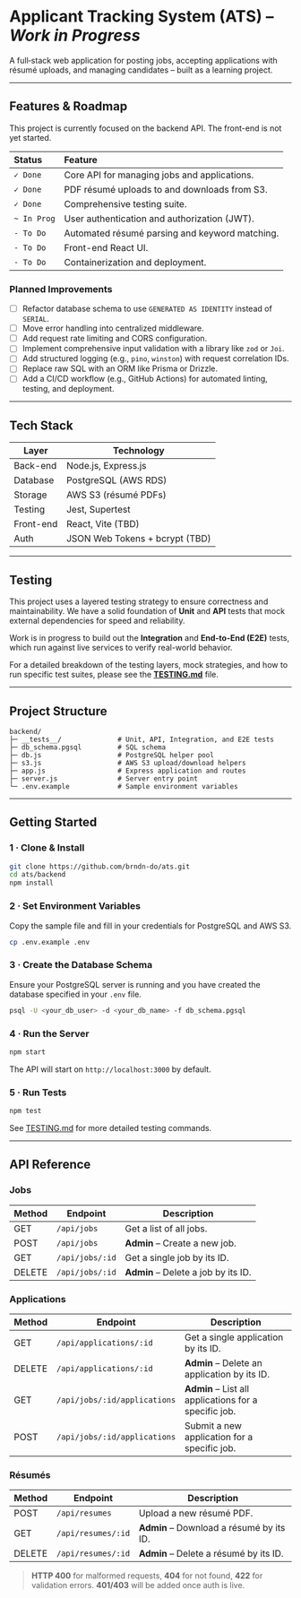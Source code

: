 # Applicant Tracking System (ATS) – *Work in Progress*

A full‑stack web application for posting jobs, accepting applications with résumé uploads, and managing candidates – built as a learning project.

---

## Features & Roadmap

This project is currently focused on the backend API. The front-end is not yet started.

| Status      | Feature                                       |
| :---------- | :-------------------------------------------- |
| `✓ Done`    | Core API for managing jobs and applications.  |
| `✓ Done`    | PDF résumé uploads to and downloads from S3.  |
| `✓ Done`    | Comprehensive testing suite.                  |
| `~ In Prog` | User authentication and authorization (JWT).  |
| `- To Do`   | Automated résumé parsing and keyword matching.|
| `- To Do`   | Front-end React UI.                           |
| `- To Do`   | Containerization and deployment.              |

### Planned Improvements

- [ ] Refactor database schema to use `GENERATED AS IDENTITY` instead of `SERIAL`.
- [ ] Move error handling into centralized middleware.
- [ ] Add request rate limiting and CORS configuration.
- [ ] Implement comprehensive input validation with a library like `zod` or `Joi`.
- [ ] Add structured logging (e.g., `pino`, `winston`) with request correlation IDs.
- [ ] Replace raw SQL with an ORM like Prisma or Drizzle.
- [ ] Add a CI/CD workflow (e.g., GitHub Actions) for automated linting, testing, and deployment.

---

## Tech Stack

| Layer     | Technology                     |
| --------- | ------------------------------ |
| Back-end  | Node.js, Express.js            |
| Database  | PostgreSQL (AWS RDS)           |
| Storage   | AWS S3 (résumé PDFs)           |
| Testing   | Jest, Supertest                |
| Front-end | React, Vite (TBD)              |
| Auth      | JSON Web Tokens + bcrypt (TBD) |

---

## Testing

This project uses a layered testing strategy to ensure correctness and maintainability. We have a solid foundation of **Unit** and **API** tests that mock external dependencies for speed and reliability.

Work is in progress to build out the **Integration** and **End-to-End (E2E)** tests, which run against live services to verify real-world behavior.

For a detailed breakdown of the testing layers, mock strategies, and how to run specific test suites, please see the **[TESTING.md](backend/TESTING.md)** file.

---

## Project Structure

```
backend/
├─ __tests__/              # Unit, API, Integration, and E2E tests
├─ db_schema.pgsql         # SQL schema
├─ db.js                   # PostgreSQL helper pool
├─ s3.js                   # AWS S3 upload/download helpers
├─ app.js                  # Express application and routes
├─ server.js               # Server entry point
└─ .env.example            # Sample environment variables
```

---

## Getting Started

### 1 · Clone & Install

```bash
git clone https://github.com/brndn-do/ats.git
cd ats/backend
npm install
```

### 2 · Set Environment Variables

Copy the sample file and fill in your credentials for PostgreSQL and AWS S3.

```bash
cp .env.example .env
```

### 3 · Create the Database Schema

Ensure your PostgreSQL server is running and you have created the database specified in your `.env` file.

```bash
psql -U <your_db_user> -d <your_db_name> -f db_schema.pgsql
```

### 4 · Run the Server

```bash
npm start
```

The API will start on `http://localhost:3000` by default.

### 5 · Run Tests

```bash
npm test
```

See [TESTING.md](TESTING.md) for more detailed testing commands.

---

## API Reference

### Jobs

| Method | Endpoint                     | Description                             |
| ------ | ---------------------------- | --------------------------------------- |
| GET    | `/api/jobs`                  | Get a list of all jobs.                 |
| POST   | `/api/jobs`                  | **Admin** – Create a new job.           |
| GET    | `/api/jobs/:id`              | Get a single job by its ID.             |
| DELETE | `/api/jobs/:id`              | **Admin** – Delete a job by its ID.     |

### Applications

| Method | Endpoint                | Description                          |
| ------ | ----------------------- | ------------------------------------ |
| GET    | `/api/applications/:id` | Get a single application by its ID.  |
| DELETE | `/api/applications/:id` | **Admin** – Delete an application by its ID. |
| GET    | `/api/jobs/:id/applications` | **Admin** – List all applications for a specific job. |
| POST   | `/api/jobs/:id/applications` | Submit a new application for a specific job. |

### Résumés

| Method | Endpoint           | Description                          |
| ------ | ------------------ | ------------------------------------ |
| POST   | `/api/resumes`     | Upload a new résumé PDF.             |
| GET    | `/api/resumes/:id` | **Admin** – Download a résumé by its ID. |
| DELETE | `/api/resumes/:id` | **Admin** – Delete a résumé by its ID. |

> **HTTP 400** for malformed requests, **404** for not found, **422** for validation errors. **401/403** will be added once auth is live.
